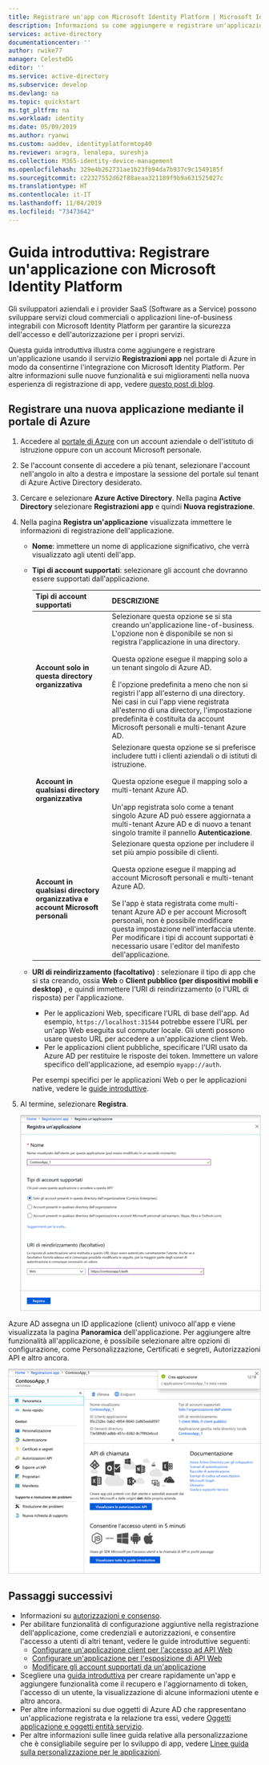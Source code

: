 ```yaml
---
title: Registrare un'app con Microsoft Identity Platform | Microsoft Identity Platform
description: Informazioni su come aggiungere e registrare un'applicazione con Microsoft Identity Platform.
services: active-directory
documentationcenter: ''
author: rwike77
manager: CelesteDG
editor: ''
ms.service: active-directory
ms.subservice: develop
ms.devlang: na
ms.topic: quickstart
ms.tgt_pltfrm: na
ms.workload: identity
ms.date: 05/09/2019
ms.author: ryanwi
ms.custom: aaddev, identityplatformtop40
ms.reviewer: aragra, lenalepa, sureshja
ms.collection: M365-identity-device-management
ms.openlocfilehash: 329e4b262731ae1b23fb94da7b937c9c1549185f
ms.sourcegitcommit: c22327552d62f88aeaa321189f9b9a631525027c
ms.translationtype: HT
ms.contentlocale: it-IT
ms.lasthandoff: 11/04/2019
ms.locfileid: "73473642"
---
```

# <a name="quickstart-register-an-application-with-the-microsoft-identity-platform"></a>Guida introduttiva: Registrare un'applicazione con Microsoft Identity Platform

Gli sviluppatori aziendali e i provider SaaS (Software as a Service) possono sviluppare servizi cloud commerciali o applicazioni line-of-business integrabili con Microsoft Identity Platform per garantire la sicurezza dell'accesso e dell'autorizzazione per i propri servizi.

Questa guida introduttiva illustra come aggiungere e registrare un'applicazione usando il servizio **Registrazioni app** nel portale di Azure in modo da consentirne l'integrazione con Microsoft Identity Platform. Per altre informazioni sulle nuove funzionalità e sui miglioramenti nella nuova esperienza di registrazione di app, vedere [questo post di blog](https://developer.microsoft.com/graph/blogs/new-app-registration/).

## <a name="register-a-new-application-using-the-azure-portal"></a>Registrare una nuova applicazione mediante il portale di Azure

1. Accedere al [portale di Azure](https://portal.azure.com) con un account aziendale o dell'istituto di istruzione oppure con un account Microsoft personale.
1. Se l'account consente di accedere a più tenant, selezionare l'account nell'angolo in alto a destra e impostare la sessione del portale sul tenant di Azure Active Directory desiderato.
1. Cercare e selezionare **Azure Active Directory**. Nella pagina **Active Directory** selezionare **Registrazioni app** e quindi **Nuova registrazione**.
1. Nella pagina **Registra un'applicazione** visualizzata immettere le informazioni di registrazione dell'applicazione.

   - **Nome**: immettere un nome di applicazione significativo, che verrà visualizzato agli utenti dell'app.
   - **Tipi di account supportati**: selezionare gli account che dovranno essere supportati dall'applicazione.

       | Tipi di account supportati | DESCRIZIONE |
       |-------------------------|-------------|
       | **Account solo in questa directory organizzativa** | Selezionare questa opzione se si sta creando un'applicazione line-of-business. L'opzione non è disponibile se non si registra l'applicazione in una directory.<br><br>Questa opzione esegue il mapping solo a un tenant singolo di Azure AD.<br><br>È l'opzione predefinita a meno che non si registri l'app all'esterno di una directory. Nei casi in cui l'app viene registrata all'esterno di una directory, l'impostazione predefinita è costituita da account Microsoft personali e multi-tenant Azure AD. |
       | **Account in qualsiasi directory organizzativa** | Selezionare questa opzione se si preferisce includere tutti i clienti aziendali o di istituti di istruzione.<br><br>Questa opzione esegue il mapping solo a multi-tenant Azure AD.<br><br>Un'app registrata solo come a tenant singolo Azure AD può essere aggiornata a multi-tenant Azure AD e di nuovo a tenant singolo tramite il pannello **Autenticazione**. |
       | **Account in qualsiasi directory organizzativa e account Microsoft personali** | Selezionare questa opzione per includere il set più ampio possibile di clienti.<br><br>Questa opzione esegue il mapping ad account Microsoft personali e multi-tenant Azure AD.<br><br>Se l'app è stata registrata come multi-tenant Azure AD e per account Microsoft personali, non è possibile modificare questa impostazione nell'interfaccia utente. Per modificare i tipi di account supportati è necessario usare l'editor del manifesto dell'applicazione. |

   - **URI di reindirizzamento (facoltativo)** : selezionare il tipo di app che si sta creando, ossia **Web** o **Client pubblico (per dispositivi mobili e desktop)** , e quindi immettere l'URI di reindirizzamento (o l'URL di risposta) per l'applicazione.
       - Per le applicazioni Web, specificare l'URL di base dell'app. Ad esempio, `https://localhost:31544` potrebbe essere l'URL per un'app Web eseguita sul computer locale. Gli utenti possono usare questo URL per accedere a un'applicazione client Web.
       - Per le applicazioni client pubbliche, specificare l'URI usato da Azure AD per restituire le risposte dei token. Immettere un valore specifico dell'applicazione, ad esempio `myapp://auth`.

     Per esempi specifici per le applicazioni Web o per le applicazioni native, vedere le [guide introduttive](https://docs.microsoft.com/azure/active-directory/develop).

1. Al termine, selezionare **Registra**.

    [![Mostra la schermata per registrare una nuova applicazione nel Portale di Azure](./media/quickstart-add-azure-ad-app-preview/new-app-registration-expanded.png)](./media/quickstart-add-azure-ad-app-preview/new-app-registration-expanded.png#lightbox)

Azure AD assegna un ID applicazione (client) univoco all'app e viene visualizzata la pagina **Panoramica** dell'applicazione. Per aggiungere altre funzionalità all'applicazione, è possibile selezionare altre opzioni di configurazione, come Personalizzazione, Certificati e segreti, Autorizzazioni API e altro ancora.

[![Esempio di una pagina di panoramica dell'app appena registrata](./media/quickstart-add-azure-ad-app-preview/new-app-overview-page-expanded.png)](./media/quickstart-add-azure-ad-app-preview/new-app-overview-page-expanded.png#lightbox)

## <a name="next-steps"></a>Passaggi successivi

- Informazioni su [autorizzazioni e consenso](v2-permissions-and-consent.md).
- Per abilitare funzionalità di configurazione aggiuntive nella registrazione dell'applicazione, come credenziali e autorizzazioni, e consentire l'accesso a utenti di altri tenant, vedere le guide introduttive seguenti:
    - [Configurare un'applicazione client per l'accesso ad API Web](quickstart-configure-app-access-web-apis.md)
    - [Configurare un'applicazione per l'esposizione di API Web](quickstart-configure-app-expose-web-apis.md)
    - [Modificare gli account supportati da un'applicazione](quickstart-modify-supported-accounts.md)
- Scegliere una [guida introduttiva](https://docs.microsoft.com/azure/active-directory/develop) per creare rapidamente un'app e aggiungere funzionalità come il recupero e l'aggiornamento di token, l'accesso di un utente, la visualizzazione di alcune informazioni utente e altro ancora.
- Per altre informazioni su due oggetti di Azure AD che rappresentano un'applicazione registrata e la relazione tra essi, vedere [Oggetti applicazione e oggetti entità servizio](app-objects-and-service-principals.md).
- Per altre informazioni sulle linee guida relative alla personalizzazione che è consigliabile seguire per lo sviluppo di app, vedere [Linee guida sulla personalizzazione per le applicazioni](howto-add-branding-in-azure-ad-apps.md).
